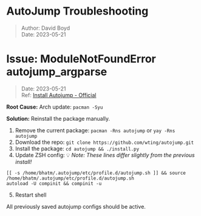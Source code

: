 # AutoJump Troubleshooting

> Author: David Boyd<br>
> Date: 2023-05-21

# Issue: ModuleNotFoundError autojump_argparse

> Date: 2023-05-21<br>
> Ref: [Install Autojump - Official][aj-install]

**Root Cause:** Arch update: `pacman -Syu`

**Solution:** Reinstall the package manually.

1. Remove the current package: `pacman -Rns autojump` or `yay -Rns autojump`
2. Download the repo: `git clone https://github.com/wting/autojump.git`
3. Install the package: `cd autojump && ./install.py`
4. Update ZSH config: :bulb: *Note: These lines differ slightly from the
previous install!*
```
[[ -s /home/bhatm/.autojump/etc/profile.d/autojump.sh ]] && source /home/bhatm/.autojump/etc/profile.d/autojump.sh
autoload -U compinit && compinit -u
```

5. Restart shell

All previously saved autojump configs should be active.

<!-- Reference Links -->

[aj-install]: https://github.com/wting/autojump/blob/master/docs/install.md

